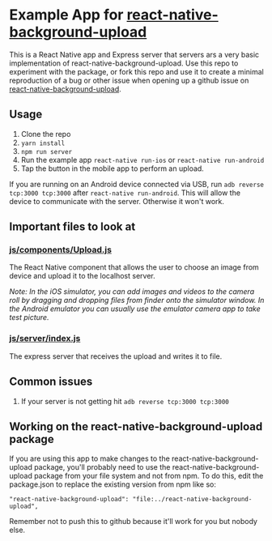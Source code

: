 # Example App for [react-native-background-upload](https://github.com/Vydia/react-native-background-upload)

This is a React Native app and Express server that servers ars a very basic
implementation of react-native-background-upload. Use this repo to experiment
with the package, or fork this repo and use it to create a minimal reproduction
of a bug or other issue when opening up a github issue on
[react-native-background-upload](https://github.com/Vydia/react-native-background-upload).

## Usage

 1. Clone the repo
 1. `yarn install`
 1. `npm run server`
 1. Run the example app `react-native run-ios` or `react-native run-android`
 1. Tap the button in the mobile app to perform an upload.

If you are running on an Android device connected via USB, run `adb reverse tcp:3000 tcp:3000` after `react-native run-android`.  This will allow the device to communicate with the server.  Otherwise it won't work.

## Important files to look at

### [js/components/Upload.js](https://github.com/Vydia/ReactNativeBackgroundUploadExample/blob/master/js/components/Upload.js)

The React Native component that allows the user to choose an image from device
and upload it to the localhost server.

*Note: In the iOS simulator, you can add images and videos to the camera roll by
dragging and dropping files from finder onto the simulator window. In the Android
emulator you can usually use the emulator camera app to take test picture.*

### [js/server/index.js](https://github.com/Vydia/ReactNativeBackgroundUploadExample/blob/master/js/server/index.js)

The express server that receives the upload and writes it to file.

## Common issues

 1. If your server is not getting hit `adb reverse tcp:3000 tcp:3000`

## Working on the react-native-background-upload package

If you are using this app to make changes to the react-native-background-upload package, you'll probably need to use the react-native-background-upload package from your file system and not from npm.  To do this, edit the package.json to replace the existing version from npm like so:
```
"react-native-background-upload": "file:../react-native-background-upload",
```
Remember not to push this to github because it'll work for you but nobody else.
